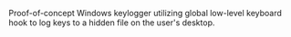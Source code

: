 Proof-of-concept Windows keylogger utilizing global low-level keyboard hook to log keys to a hidden file on the user's desktop.
